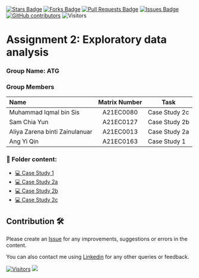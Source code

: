 <a href="https://github.com/drshahizan/HPDP/stargazers"><img src="https://img.shields.io/github/stars/drshahizan/HPDP" alt="Stars Badge"/></a>
<a href="https://github.com/drshahizan/HPDP/network/members"><img src="https://img.shields.io/github/forks/drshahizan/HPDP" alt="Forks Badge"/></a>
<a href="https://github.com/drshahizan/HPDP/pulls"><img src="https://img.shields.io/github/issues-pr/drshahizan/HPDP" alt="Pull Requests Badge"/></a>
<a href="https://github.com/drshahizan/HPDP"><img src="https://img.shields.io/github/issues/drshahizan/HPDP" alt="Issues Badge"/></a>
<a href="https://github.com/drshahizan/HPDP/graphs/contributors"><img alt="GitHub contributors" src="https://img.shields.io/github/contributors/drshahizan/HPDP?color=2b9348"></a>
![Visitors](https://api.visitorbadge.io/api/visitors?path=https%3A%2F%2Fgithub.com%2Fdrshahizan%2FHPDP&labelColor=%23d9e3f0&countColor=%23697689&style=flat)

# Assignment 2: Exploratory data analysis

### Group Name: ATG
### Group Members


| Name                                     | Matrix Number | Task |
| :---------------------------------------- | :-------------: | ------------- |
|Muhammad Iqmal bin Sis | A21EC0080     | Case Study 2c 
|Sam Chia Yun   |A21EC0127 | Case Study 2b
|Aliya Zarena binti Zainulanuar | A21EC0013 | Case Study 2a
|Ang Yi Qin  | A21EC0163  | Case Study 1

### 📂 Folder content:
* [💻 Case Study 1](https://github.com/drshahizan/Python_EDA/tree/main/assignment/ass2/hpdp/ATG/case_study1)
* [💻 Case Study 2a](https://github.com/drshahizan/Python_EDA/tree/main/assignment/ass2/hpdp/ATG/case_study2a)
* [💻 Case Study 2b](https://github.com/drshahizan/Python_EDA/tree/main/assignment/ass2/hpdp/ATG/case_study2b)
* [💻 Case Study 2c](https://github.com/drshahizan/Python_EDA/tree/main/assignment/ass2/hpdp/ATG/case_study2c)



## Contribution 🛠️
Please create an [Issue](https://github.com/drshahizan/HPDP/issues) for any improvements, suggestions or errors in the content.

You can also contact me using [Linkedin](https://www.linkedin.com/in/drshahizan/) for any other queries or feedback.

[![Visitors](https://api.visitorbadge.io/api/visitors?path=https%3A%2F%2Fgithub.com%2Fdrshahizan&labelColor=%23697689&countColor=%23555555&style=plastic)](https://visitorbadge.io/status?path=https%3A%2F%2Fgithub.com%2Fdrshahizan)
![](https://hit.yhype.me/github/profile?user_id=81284918)
